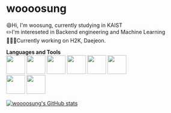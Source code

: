 # woooosung

:smile:Hi, I'm woosung, currently studying in KAIST<br/>
:pencil2:I'm intereseted in Backend engineering and Machine Learning<br/>
👨🏻‍💻Currently working on H2K, Daejeon.

<b>Languages and Tools</b><br/>
<img src="https://cdn.jsdelivr.net/gh/devicons/devicon/icons/express/express-original.svg" height = "50" width = "50"/>
<img src="https://cdn.jsdelivr.net/gh/devicons/devicon/icons/javascript/javascript-original.svg" height = "50" width = "50"/>
<img src="https://cdn.jsdelivr.net/gh/devicons/devicon/icons/nodejs/nodejs-plain.svg" height = "50" width = "50"/>
<img src="https://cdn.jsdelivr.net/gh/devicons/devicon/icons/react/react-original.svg" height = "50" width = "50"/>
<img src="https://cdn.jsdelivr.net/gh/devicons/devicon/icons/mysql/mysql-original-wordmark.svg" height = "50" width = "50"/>
<img src="https://cdn.jsdelivr.net/gh/devicons/devicon/icons/mongodb/mongodb-original.svg" height = "50" width = "50"/>          
<img src="https://cdn.jsdelivr.net/gh/devicons/devicon/icons/python/python-original.svg" height = "50" width = "50"/>
<img src="https://cdn.jsdelivr.net/gh/devicons/devicon/icons/github/github-original.svg" height = "50" width = "50"/>
          
[![woooosung's GitHub stats](https://github-readme-stats.vercel.app/api?username=woooosung)](https://github.com/anuraghazra/github-readme-stats)<br/>
